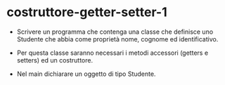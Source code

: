 # costruttore-getter-setter-1
- Scrivere un programma che contenga una classe che definisce uno
Studente che abbia come proprietà nome, cognome ed identificativo.

- Per questa classe saranno necessari i metodi accessori (getters e setters) ed un costruttore.

- Nel main dichiarare un oggetto di tipo Studente.